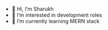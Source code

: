 - 👋 Hi, I’m Sharukh
- 👀 I’m interested in development roles
- 🌱 I’m currently learning MERN stack

<!---
sharukhzakhan/sharukhzakhan is a ✨ special ✨ repository because its `README.md` (this file) appears on your GitHub profile.
You can click the Preview link to take a look at your changes.
--->
